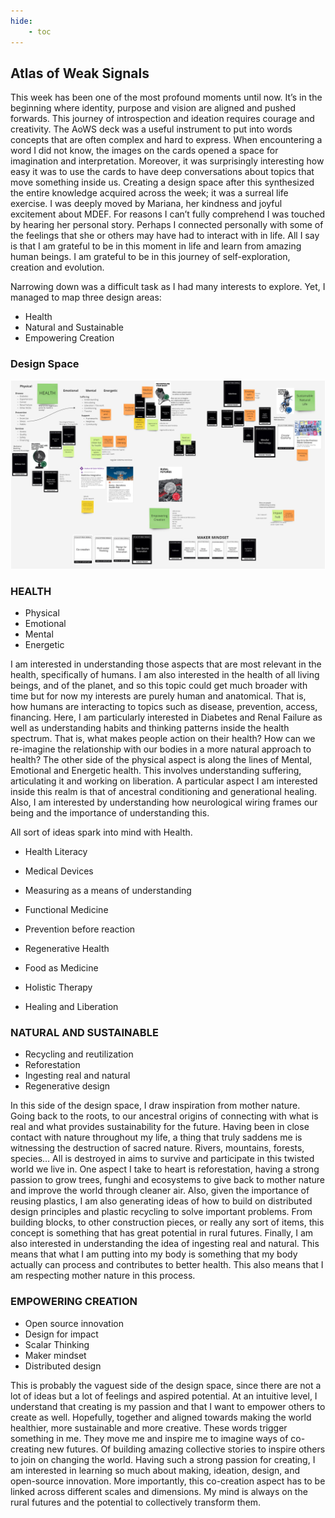```yaml
---
hide:
    - toc
---
```


## Atlas of Weak Signals

This week has been one of the most profound moments until now. It’s in the beginning where identity, purpose and vision are aligned and pushed forwards. This journey of introspection and ideation requires courage and creativity. The AoWS deck was a useful instrument to put into words concepts that are often complex and hard to express. When encountering a word I did not know, the images on the cards opened a space for imagination and interpretation. Moreover, it was surprisingly interesting how easy it was to use the cards to have deep conversations about topics that move something inside us. Creating a design space after this synthesized the entire knowledge acquired across the week; it was a surreal life exercise.
I was deeply moved by Mariana, her kindness and joyful excitement about MDEF. For reasons I can’t fully comprehend I was touched by hearing her personal story. Perhaps I connected personally with some of the feelings that she or others may have had to interact with in life. All I say is that I am grateful to be in this moment in life and learn from amazing human beings. I am grateful to be in this journey of self-exploration, creation and evolution.

Narrowing down was a difficult task as I had many interests to explore. Yet, I managed to map three design areas:

- Health
- Natural and Sustainable
- Empowering Creation

### Design Space
![](../images/MT01/miro.jpg)


### HEALTH
- Physical
- Emotional
- Mental
- Energetic

I am interested in understanding those aspects that are most relevant in the health, specifically of humans. I am also interested in the health of all living beings, and of the planet, and so this topic could get much broader with time but for now my interests are purely human and anatomical. That is, how humans are interacting to topics such as disease, prevention, access, financing. Here, I am particularly interested in Diabetes and Renal Failure as well as understanding habits and thinking patterns inside the health spectrum. That is, what makes people action on their health? How can we re-imagine the relationship with our bodies in a more natural approach to health? The other side of the physical aspect is along the lines of Mental, Emotional and Energetic health. This involves understanding suffering, articulating it and working on liberation. A particular aspect I am interested inside this realm is that of ancestral conditioning and generational healing. Also, I am interested by understanding how neurological wiring frames our being and the importance of understanding this.

All sort of ideas spark into mind with Health.


- Health Literacy


- Medical Devices


- Measuring as a means of understanding


- Functional Medicine


- Prevention before reaction


- Regenerative Health


- Food as Medicine


- Holistic Therapy


- Healing and Liberation



### NATURAL AND SUSTAINABLE
- Recycling and reutilization
- Reforestation
- Ingesting real and natural
- Regenerative design

In this side of the design space, I draw inspiration from mother nature. Going back to the roots, to our ancestral origins of connecting with what is real and what provides sustainability for the future. Having been in close contact with nature throughout my life, a thing that truly saddens me is witnessing the destruction of sacred nature. Rivers, mountains, forests, species… All is destroyed in aims to survive and participate in this twisted world we live in. One aspect I take to heart is reforestation, having a strong passion to grow trees, funghi and ecosystems to give back to mother nature and improve the world through cleaner air. Also, given the importance of reusing plastics, I am also generating ideas of how to build on distributed design principles and plastic recycling to solve important problems. From building blocks, to other construction pieces, or really any sort of items, this concept is something that has great potential in rural futures. Finally, I am also interested in understanding the idea of ingesting real and natural. This means that what I am putting into my body is something that my body actually can process and contributes to better health. This also means that I am respecting mother nature in this process.

### EMPOWERING CREATION
- Open source innovation
- Design for impact
- Scalar Thinking
- Maker mindset
- Distributed design

This is probably the vaguest side of the design space, since there are not a lot of ideas but a lot of feelings and aspired potential. At an intuitive level, I understand that creating is my passion and that I want to empower others to create as well. Hopefully, together and aligned towards making the world healthier, more sustainable and more creative. These words trigger something in me. They move me and inspire me to imagine ways of co-creating new futures. Of building amazing collective stories to inspire others to join on changing the world. Having such a strong passion for creating, I am interested in learning so much about making, ideation, design, and open-source innovation. More importantly, this co-creation aspect has to be linked across different scales and dimensions. My mind is always on the rural futures and the potential to collectively transform them.
